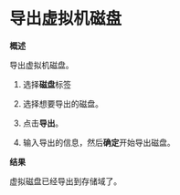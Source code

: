 # 导出虚拟机磁盘

**概述**

导出虚拟机磁盘。

1. 选择**磁盘**标签

2. 选择想要导出的磁盘。

3. 点击**导出**。

4. 输入导出的信息，然后**确定**开始导出磁盘。

**结果**

虚拟磁盘已经导出到存储域了。


